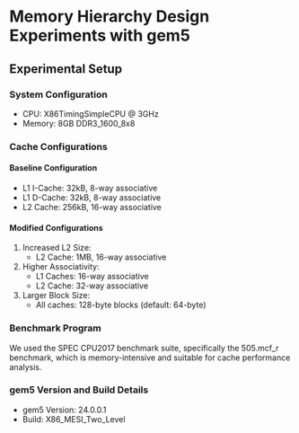 # Memory Hierarchy Design Experiments with gem5

## Experimental Setup

### System Configuration
- CPU: X86TimingSimpleCPU @ 3GHz
- Memory: 8GB DDR3_1600_8x8

### Cache Configurations

#### Baseline Configuration
- L1 I-Cache: 32kB, 8-way associative
- L1 D-Cache: 32kB, 8-way associative
- L2 Cache: 256kB, 16-way associative

#### Modified Configurations
1. Increased L2 Size:
   - L2 Cache: 1MB, 16-way associative
2. Higher Associativity:
   - L1 Caches: 16-way associative
   - L2 Cache: 32-way associative
3. Larger Block Size:
   - All caches: 128-byte blocks (default: 64-byte)

### Benchmark Program
We used the SPEC CPU2017 benchmark suite, specifically the 505.mcf_r benchmark, which is memory-intensive and suitable for cache performance analysis.

### gem5 Version and Build Details
- gem5 Version: 24.0.0.1
- Build: X86_MESI_Two_Level